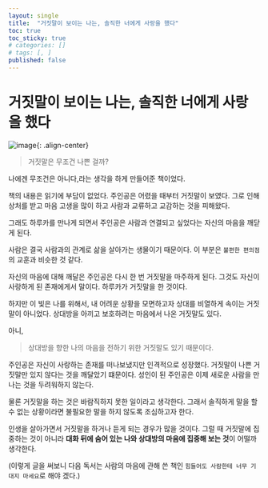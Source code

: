 ```yaml
---
layout: single
title:  "거짓말이 보이는 나는, 솔직한 너에게 사랑을 했다"
toc: true
toc_sticky: true
# categories: []
# tags: [, ]
published: false
---
```


# 거짓말이 보이는 나는, 솔직한 너에게 사랑을 했다

![image](https://github.com/StatPage/blog-images/assets/61931924/4366f48f-ac48-4478-891b-29737db867e3){: .align-center}


> 거짓말은 무조건 나쁜 걸까?

나에겐 무조건은 아니다,라는 생각을 하게 만들어준 책이었다.

책의 내용은 읽기에 부담이 없었다. 주인공은 어렸을 때부터 거짓말이 보였다. 그로 인해 상처를 받고 마음 고생을 많이 하고 사람과 교류하고 교감하는 것을 피해왔다.

그래도 하루카를 만나게 되면서 주인공은 사람과 연결되고 싶었다는 자신의 마음을 깨닫게 된다.

사람은 결국 사람과의 관계로 삶을 살아가는 생물이기 때문이다. 이 부분은 `불편한 편의점`의 교훈과 비슷한 것 같다.

자신의 마음에 대해 깨달은 주인공은 다시 한 번 거짓말을 마주하게 된다. 그것도 자신이 사랑하게 된 존재에게서 말이다. 하루카가 거짓말을 한 것이다.

하지만 이 빛은 나를 위해서, 내 어려운 상황을 모면하고자 상대를 비열하게 속이는 거짓말이 아니었다. 상대방을 아끼고 보호하려는 마음에서 나온 거짓말도 있다.

아니,
> 상대방을 향한 나의 마음을 전하기 위한 거짓말도 있기 때문이다.

주인공은 자신이 사랑하는 존재를 떠나보냈지만 인격적으로 성장했다. 거짓말이 나쁜 거짓말만 있지 않다는 것을 깨달았기 떄문이다. 성인이 된 주인공은 이제 새로운 사람을 만나는 것을 두려워하지 않는다.

물론 거짓말을 하는 것은 바람직하지 못한 일이라고 생각한다. 그래서 솔직하게 말을 할 수 없는 상황이라면 불필요한 말을 하지 않도록 조심하고자 한다.

인생을 살아가면서 거짓말을 하거나 듣게 되는 경우가 많을 것이다. 그럴 때 거짓말에 집중하는 것이 아니라 **대화 뒤에 숨어 있는 나와 상대방의 마음에 집중해 보는 것**이 어떨까 생각한다.

(이렇게 글을 써보니 다음 독서는 사람의 마음에 관해 쓴 책인 `힘들어도 사람한테 너무 기대지 마세요`로 해야 겠다.)